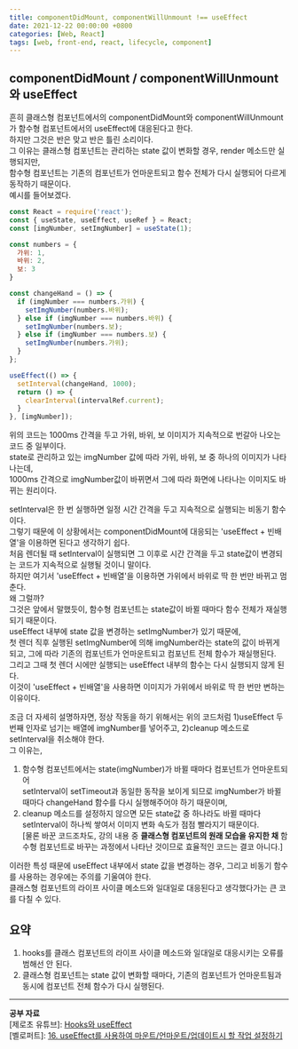 ```yaml
---
title: componentDidMount, componentWillUnmount !== useEffect
date: 2021-12-22 00:00:00 +0800
categories: [Web, React]
tags: [web, front-end, react, lifecycle, component]
---
```

## componentDidMount / componentWillUnmount와 useEffect
흔히 클래스형 컴포넌트에서의 componentDidMount와 componentWillUnmount가 함수형 컴포넌트에서의 useEffect에 대응된다고 한다.      
하지만 그것은 반은 맞고 반은 틀린 소리이다.       
그 이유는 클래스형 컴포넌트는 관리하는 state 값이 변화할 경우, render 메소드만 실행되지만,       
함수형 컴포넌트는 기존의 컴포넌트가 언마운트되고 함수 전체가 다시 실행되어 다르게 동작하기 때문이다.     
예시를 들어보겠다.     
~~~javascript
const React = require('react');
const { useState, useEffect, useRef } = React;
const [imgNumber, setImgNumber] = useState(1); 

const numbers = {
  가위: 1,
  바위: 2,
  보: 3
}

const changeHand = () => {
  if (imgNumber === numbers.가위) {
    setImgNumber(numbers.바위);
  } else if (imgNumber === numbers.바위) {
    setImgNumber(numbers.보);
  } else if (imgNumber === numbers.보) {
    setImgNumber(numbers.가위);
  }
};

useEffect(() => {
  setInterval(changeHand, 1000);
  return () => {
    clearInterval(intervalRef.current);
  }
}, [imgNumber]);
~~~
    
위의 코드는 1000ms 간격을 두고 가위, 바위, 보 이미지가 지속적으로 번갈아 나오는 코드 중 일부이다.     
state로 관리하고 있는 imgNumber 값에 따라 가위, 바위, 보 중 하나의 이미지가 나타나는데,     
1000ms 간격으로 imgNumber값이 바뀌면서 그에 따라 화면에 나타나는 이미지도 바뀌는 원리이다.    
       
setInterval은 한 번 실행하면 일정 시간 간격을 두고 지속적으로 실행되는 비동기 함수이다.      
그렇기 때문에 이 상황에서는 componentDidMount에 대응되는 'useEffect + 빈배열'을 이용하면 된다고 생각하기 쉽다.    
처음 렌더될 때 setInterval이 실행되면 그 이후로 시간 간격을 두고 state값이 변경되는 코드가 지속적으로 실행될 것이니 말이다.      
하지만 여기서 'useEffect + 빈배열'을 이용하면 가위에서 바위로 딱 한 번만 바뀌고 멈춘다.     
왜 그럴까?     
그것은 앞에서 말했듯이, 함수형 컴포넌트는 state값이 바뀔 때마다 함수 전체가 재실행되기 때문이다.    
useEffect 내부에 state 값을 변경하는 setImgNumber가 있기 때문에,       
첫 렌더 직후 실행된 setImgNumber에 의해 imgNumber라는 state의 값이 바뀌게 되고, 그에 따라 기존의 컴포넌트가 언마운트되고 컴포넌트 전체 함수가 재실행된다.    
그리고 그때 첫 렌더 시에만 실행되는 useEffect 내부의 함수는 다시 실행되지 않게 된다.    
이것이 'useEffect + 빈배열'을 사용하면 이미지가 가위에서 바위로 딱 한 번만 변하는 이유이다.     
     
조금 더 자세히 설명하자면, 정상 작동을 하기 위해서는 위의 코드처럼 1)useEffect 두번째 인자로 넘기는 배열에 imgNumber를 넣어주고, 2)cleanup 메소드로 setInterval을 취소해야 한다.       
그 이유는,       
1) 함수형 컴포넌트에서는 state(imgNumber)가 바뀔 때마다 컴포넌트가 언마운트되어                 
   setInterval이 setTimeout과 동일한 동작을 보이게 되므로 imgNumber가 바뀔 때마다 changeHand 함수를 다시 실행해주어야 하기 때문이며,    
2) cleanup 메소드를 설정하지 않으면 모든 state값 중 하나라도 바뀔 때마다 setInterval이 하나씩 쌓여서 이미지 변화 속도가 점점 빨라지기 때문이다.       
[물론 바꾼 코드조차도, 강의 내용 중 **클래스형 컴포넌트의 원래 모습을 유지한 채** 함수형 컴포넌트로 바꾸는 과정에서 나타난 것이므로 효율적인 코드는 결코 아니다.]         
     
이러한 특성 때문에 useEffect 내부에서 state 값을 변경하는 경우, 그리고 비동기 함수를 사용하는 경우에는 주의를 기울여야 한다.    
클래스형 컴포넌트의 라이프 사이클 메소드와 일대일로 대응된다고 생각했다가는 큰 코를 다칠 수 있다.      
     
## 요약
1. hooks를 클래스 컴포넌트의 라이프 사이클 메소드와 일대일로 대응시키는 오류를 범해선 안 된다.     
2. 클래스형 컴포넌트는 state 값이 변화할 때마다, 기존의 컴포넌트가 언마운트됨과 동시에 컴포넌트 전체 함수가 다시 실행된다.         
      
- - -
__공부 자료__       
[제로초 유튜브]: [Hooks와 useEffect](https://www.youtube.com/watch?v=2DFXAcck-DQ&list=PLcqDmjxt30RtqbStQqk-eYMK8N-1SYIFn&index=43)       
[벨로퍼트]: [16. useEffect를 사용하여 마운트/언마운트/업데이트시 할 작업 설정하기](https://react.vlpt.us/basic/16-useEffect.html?q=) 